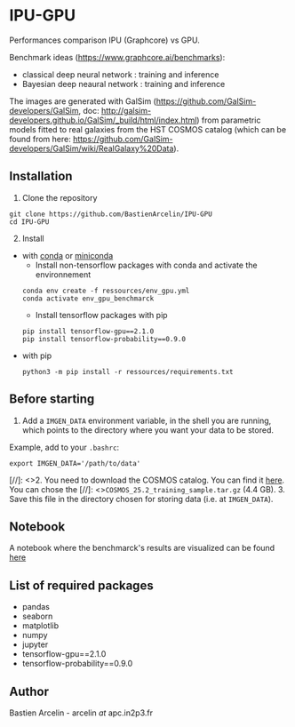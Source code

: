 # IPU-GPU

Performances comparison IPU (Graphcore) vs GPU.

Benchmark ideas (https://www.graphcore.ai/benchmarks): 
- classical deep neural network : training and inference
- Bayesian deep neaural network : training and inference

The images are generated with GalSim (https://github.com/GalSim-developers/GalSim, doc: http://galsim-developers.github.io/GalSim/_build/html/index.html) from parametric models fitted to real galaxies from the HST COSMOS catalog (which can be found from here: https://github.com/GalSim-developers/GalSim/wiki/RealGalaxy%20Data).

## Installation
1. Clone the repository
```
git clone https://github.com/BastienArcelin/IPU-GPU
cd IPU-GPU
```
2. Install 
- with [conda](https://www.anaconda.com/products/individual) or [miniconda](https://docs.conda.io/en/latest/miniconda.html)
  - Install non-tensorflow packages with conda and activate the environnement
  ```
  conda env create -f ressources/env_gpu.yml
  conda activate env_gpu_benchmarck
  ```
  - Install tensorflow packages with pip
  ```
  pip install tensorflow-gpu==2.1.0
  pip install tensorflow-probability==0.9.0
  ```
- with pip
  ```
  python3 -m pip install -r ressources/requirements.txt
  ```

## Before starting
1. Add a ```IMGEN_DATA``` environment variable, in the shell you are running, which points to the directory where you want your data to be stored.

Example, add to your ```.bashrc```:

```
export IMGEN_DATA='/path/to/data'
```

[//]: <>2. You need to download the COSMOS catalog. You can find it [here](https://zenodo.org/record/3242143#.Xv2pTvLgq9Y). You can chose the 
[//]: <>```COSMOS_25.2_training_sample.tar.gz``` (4.4 GB).
3. Save this file in the directory chosen for storing data (i.e. at ```IMGEN_DATA```).


## Notebook
A notebook where the benchmarck's results are visualized can be found [here](https://github.com/BastienArcelin/IPU-GPU/tree/master/notebooks)

## List of required packages
- pandas
- seaborn
- matplotlib
- numpy
- jupyter
- tensorflow-gpu==2.1.0
- tensorflow-probability==0.9.0

## Author
Bastien Arcelin - arcelin *at* apc.in2p3.fr
